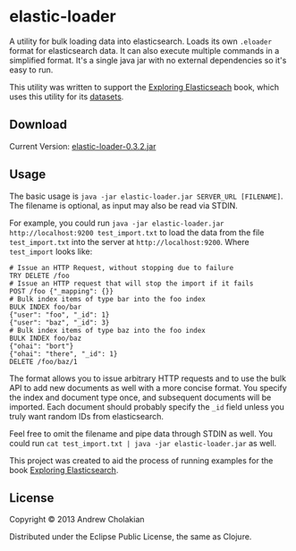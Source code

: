# elastic-loader

A utility for bulk loading data into elasticsearch. Loads its own `.eloader` format for elasticsearch data. It can also execute multiple commands in a simplified format. It's a single java jar with no external dependencies so it's easy to run.

This utility was written to support the [Exploring Elasticseach](http://exploringelasticsearch.com) book, which uses this utility for its [datasets](https://github.com/andrewvc/ee-datasets).  

## Download

Current Version: [elastic-loader-0.3.2.jar](http://elastic-loader.s3.amazonaws.com/elastic-loader-0.3.2.jar)

## Usage

The basic usage is `java -jar elastic-loader.jar SERVER_URL [FILENAME]`. The filename is optional, as input may also be read via STDIN.

For example, you could run `java -jar elastic-loader.jar http://localhost:9200 test_import.txt` to load the data from the file `test_import.txt` into the server at `http://localhost:9200`. Where `test_import` looks like:

```
# Issue an HTTP Request, without stopping due to failure
TRY DELETE /foo
# Issue an HTTP request that will stop the import if it fails
POST /foo {"_mapping": {}}
# Bulk index items of type bar into the foo index
BULK INDEX foo/bar
{"user": "foo", "_id": 1}
{"user": "baz", "_id": 3}
# Bulk index items of type baz into the foo index
BULK INDEX foo/baz
{"ohai": "bort"}
{"ohai": "there", "_id": 1}
DELETE /foo/baz/1
```

The format allows you to issue arbitrary HTTP requests and to use the bulk API to add new documents as well with a more concise format. You specify the index and document type once, and subsequent documents will be imported. Each document should probably specify the `_id` field unless you truly want random IDs from elasticsearch.

Feel free to omit the filename and pipe data through STDIN as well. You could run `cat test_import.txt | java -jar elastic-loader.jar` as well.

This project was created to aid the process of running examples for the book [Exploring Elasticsearch](http://exploring-elasticsearch.com).

## License

Copyright © 2013 Andrew Cholakian

Distributed under the Eclipse Public License, the same as Clojure.

